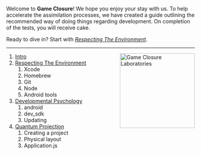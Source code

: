 Welcome to **Game Closure**! We hope you enjoy your stay with us. To help accelerate the assimilation processes, we have created a guide outlining the recommended way of doing things regarding development. On completion of the tests, you will receive cake.

Ready to dive in? Start with *[Respecting The Environment](https://github.com/gameclosure/intro/blob/master/ENVIRONMENT.md)*.

---

<img src="https://github.com/gameclosure/intro/raw/master/logo.png" height="200" alt="Game Closure Laboratories" title="Game Closure Laboratories" align="right">

1. [Intro](https://github.com/gameclosure/intro/blob/master/README.md)
2. [Respecting The Environment](https://github.com/gameclosure/intro/blob/master/ENVIRONMENT.md)
	1. Xcode
	2. Homebrew
	3. Git
	4. Node
	5. Android tools
3. [Developmental Psychology](https://github.com/gameclosure/intro/blob/master/SDK.md)
	1. android
	2. dev_sdk
	3. Updating
4. [Quantum Projection](https://github.com/gameclosure/intro/blob/master/PROJECT.md)
	1. Creating a project
	2. Physical layout
	3. Application.js